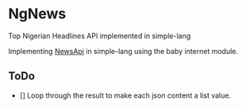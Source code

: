 # NgNews

Top Nigerian Headlines API implemented in simple-lang

Implementing [NewsApi](https://newsapi.org/s/nigeria-news-api) in simple-lang using the baby internet module.

## ToDo

- [] Loop through the result to make each json content a list value.